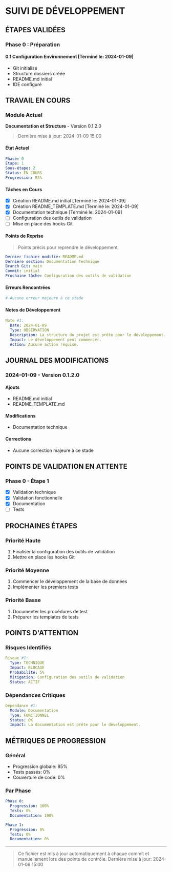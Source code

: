 # SUIVI DE DÉVELOPPEMENT

## ÉTAPES VALIDÉES

### Phase 0 : Préparation
#### 0.1 Configuration Environnement [Terminé le: 2024-01-09]
- Git initialisé
- Structure dossiers créée
- README.md initial
- IDE configuré

## TRAVAIL EN COURS

### Module Actuel
**Documentation et Structure** - Version 0.1.2.0
> Dernière mise à jour: 2024-01-09 15:00

#### État Actuel
```yaml
Phase: 0
Étape: 1
Sous-étape: 2
Status: EN_COURS
Progression: 85%
```

#### Tâches en Cours
- [x] Création README.md initial [Terminé le: 2024-01-09]
- [x] Création README_TEMPLATE.md [Terminé le: 2024-01-09]
- [x] Documentation technique [Terminé le: 2024-01-09]
- [ ] Configuration des outils de validation
- [ ] Mise en place des hooks Git

#### Points de Reprise
> Points précis pour reprendre le développement

```yaml
Dernier fichier modifié: README.md
Dernière section: Documentation Technique
Branch Git: main
Commit: initial
Prochaine tâche: Configuration des outils de validation
```

#### Erreurs Rencontrées
```yaml
# Aucune erreur majeure à ce stade
```

#### Notes de Développement
```yaml
Note #1:
  Date: 2024-01-09
  Type: OBSERVATION
  Description: La structure du projet est prête pour le développement.
  Impact: Le développement peut commencer.
  Action: Aucune action requise.
```

## JOURNAL DES MODIFICATIONS

### 2024-01-09 - Version 0.1.2.0
#### Ajouts
- README.md initial
- README_TEMPLATE.md

#### Modifications
- Documentation technique

#### Corrections
- Aucune correction majeure à ce stade

## POINTS DE VALIDATION EN ATTENTE

### Phase 0 - Étape 1
- [x] Validation technique
- [x] Validation fonctionnelle
- [x] Documentation
- [ ] Tests

## PROCHAINES ÉTAPES

### Priorité Haute
1. Finaliser la configuration des outils de validation
2. Mettre en place les hooks Git

### Priorité Moyenne
1. Commencer le développement de la base de données
2. Implémenter les premiers tests

### Priorité Basse
1. Documenter les procédures de test
2. Préparer les templates de tests

## POINTS D'ATTENTION

### Risques Identifiés
```yaml
Risque #1:
  Type: TECHNIQUE
  Impact: BLOCAGE
  Probabilité: 5%
  Mitigation: Configuration des outils de validation
  Status: ACTIF
```

### Dépendances Critiques
```yaml
Dépendance #1:
  Module: Documentation
  Type: FONCTIONNEL
  Status: OK
  Impact: La documentation est prête pour le développement.
```

## MÉTRIQUES DE PROGRESSION

### Général
- Progression globale: 85%
- Tests passés: 0%
- Couverture de code: 0%

### Par Phase
```yaml
Phase 0:
  Progression: 100%
  Tests: 0%
  Documentation: 100%

Phase 1:
  Progression: 0%
  Tests: 0%
  Documentation: 0%
```

---
> Ce fichier est mis à jour automatiquement à chaque commit et manuellement lors des points de contrôle.
> Dernière mise à jour: 2024-01-09 15:00
